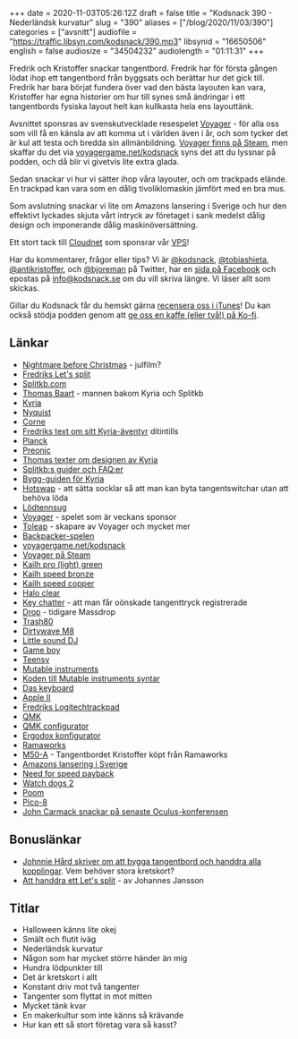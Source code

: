 +++
date = 2020-11-03T05:26:12Z
draft = false
title = "Kodsnack 390 - Nederländsk kurvatur"
slug = "390"
aliases = ["/blog/2020/11/03/390"]
categories = ["avsnitt"]
audiofile = "https://traffic.libsyn.com/kodsnack/390.mp3"
libsynid = "16650506"
english = false
audiosize = "34504232"
audiolength = "01:11:31" 
+++

Fredrik och Kristoffer snackar tangentbord. Fredrik har för första gången lödat ihop ett tangentbord från byggsats och berättar hur det gick till. Fredrik har bara börjat fundera över vad den bästa layouten kan vara, Kristoffer har egna historier om hur till synes små ändringar i ett tangentbords fysiska layout helt kan kullkasta hela ens layouttänk.

Avsnittet sponsras av svenskutvecklade resespelet [Voyager](https://voyagergame.net/kodsnack) - för alla oss som vill få en känsla av att komma ut i världen även i år, och som tycker det är kul att testa och bredda sin allmänbildning. [Voyager finns på Steam](https://store.steampowered.com/app/1351180/Voyager/?snr=1_5_1100__1100), men skaffar du det via [voyagergame.net/kodsnack](https://voyagergame.net/kodsnack) syns det att du lyssnar på podden, och då blir vi givetvis lite extra glada.

Sedan snackar vi hur vi sätter ihop våra layouter, och om trackpads elände. En trackpad kan vara som en dålig tivoliklomaskin jämfört med en bra mus.

Som avslutning snackar vi lite om Amazons lansering i Sverige och hur den effektivt lyckades skjuta vårt intryck av företaget i sank medelst dålig design och imponerande dålig maskinöversättning.

Ett stort tack till [Cloudnet](http://www.cloudnet.se) som sponsrar vår [VPS](http://en.wikipedia.org/wiki/Virtual_private_server)!

Har du kommentarer, frågor eller tips? Vi är [@kodsnack](https://www.twitter.com/kodsnack), [@tobiashieta](https://www.twitter.com/tobiashieta), [@antikristoffer](https://www.twitter.com/antikristoffer), och [@bjoreman](https://www.twitter.com/bjoreman) på Twitter, har en [sida på Facebook](https://www.facebook.com/kodsnack) och epostas på [info@kodsnack.se](mailto:info@kodsnack.se) om du vill skriva längre. Vi läser allt som skickas.

Gillar du Kodsnack får du hemskt gärna [recensera oss i iTunes](http://itunes.apple.com/se/podcast/kodsnack/id561631498?l=en)! Du kan också stödja podden genom att <a href="https://ko-fi.com/kodsnack" rel="payment">ge oss en kaffe (eller två!) på Ko-fi</a>.

## Länkar ##
* [Nightmare before Christmas](https://en.wikipedia.org/wiki/The_Nightmare_Before_Christmas) - julfilm?
* [Fredriks Let's split](https://bjoreman.com/thoughts/letsSplit.html)
* [Splitkb.com](https://splitkb.com/)
* [Thomas Baart](https://thomasbaart.nl/) - mannen bakom Kyria och Splitkb
* [Kyria](https://splitkb.com/products/kyria-pcb-kit)
* [Nyquist](https://docs.keeb.io/nyquist-info/)
* [Corne](https://github.com/foostan/crkbd)
* [Fredriks text om sitt Kyria-äventyr](https://bjoreman.com/thoughts/kyria.html) ditintills
* [Planck](https://olkb.com/collections/planck)
* [Preonic](https://olkb.com/collections/preonic)
* [Thomas texter om designen av Kyria](https://blog.splitkb.com/blog/introducing-the-kyria)
* [Splitkb:s guider och FAQ:er](https://docs.splitkb.com/hc/en-us)
* [Bygg-guiden för Kyria](https://docs.splitkb.com/hc/en-us/sections/360003200940-Kyria-Build-Guide)
* [Hotswap](https://kono.store/blogs/keyboards/what-is-keyboard-hotswap) - att sätta socklar så att man kan byta tangentswitchar utan att behöva löda
* [Lödtennsug](https://www.kjell.com/se/produkter/el-verktyg/verktyg/lodning/avlodning/tennsug-i-metall-p40024)
* [Voyager](https://voyagergame.net/kodsnack) - spelet som är veckans sponsor
* [Toleap](https://toleap.se/) - skapare av Voyager och mycket mer
* [Backpacker-spelen](https://sv.wikipedia.org/wiki/Backpacker_%28datorspelsserie%29)
* [voyagergame.net/kodsnack](https://voyagergame.net/kodsnack)
* [Voyager på Steam](https://store.steampowered.com/app/1351180/Voyager/?snr=1_5_1100__1100)
* [Kailh pro (light) green](https://www.youtube.com/watch?v=3-DuQlhdJGA)
* [Kailh speed bronze](https://candykeys.com/product/kailh-speed-bronze)
* [Kailh speed copper](https://candykeys.com/product/kailh-speed-copper)
* [Halo clear](https://www.tomshardware.com/news/input-club-halo-true-halo-clear-mechanical-switches,34443.html)
* [Key chatter](https://deskthority.net/wiki/Chatter) - att man får oönskade tangenttryck registrerade
* [Drop](https://drop.com/home) - tidigare Massdrop
* [Trash80](https://www.patreon.com/trash80)
* [Dirtywave M8](https://dirtywave.com/)
* [Little sound DJ](https://www.littlesounddj.com/lsd/index.php)
* [Game boy](https://en.wikipedia.org/wiki/Game_Boy)
* [Teensy](https://www.pjrc.com/teensy/techspecs.html)
* [Mutable instruments](https://mutable-instruments.net/)
* [Koden till Mutable instruments syntar](https://github.com/pichenettes?tab=repositories)
* [Das keyboard](https://www.daskeyboard.com/)
* [Apple II](https://en.wikipedia.org/wiki/Apple_II)
* [Fredriks Logitechtrackpad](https://bjoreman.com/thoughts/pointers.html)
* [QMK](https://docs.qmk.fm/#/)
* [QMK configurator](https://config.qmk.fm/#/)
* [Ergodox konfigurator](https://configure.ergodox-ez.com/)
* [Ramaworks](https://rama.works/)
* [M50-A](https://rama.works/#/m50a/) - Tangentbordet Kristoffer köpt från Ramaworks
* [Amazons lansering i Sverige](https://www.expressen.se/dinapengar/amazon-har-lanserats-i-sverige-sajten-uppe/)
* [Need for speed payback](https://en.wikipedia.org/wiki/Need_for_Speed_Payback)
* [Watch dogs 2](https://en.wikipedia.org/wiki/Watch_Dogs_2)
* [Poom](https://github.com/freds72/poom-sdk)
* [Pico-8](https://www.lexaloffle.com/pico-8.php)
* [John Carmack snackar på senaste Oculus-konferensen](https://www.youtube.com/watch?v=ZKjbJR2JYzM)

## Bonuslänkar ##
* [Johnnie Hård skriver om att bygga tangentbord och handdra alla kopplingar](https://synvinkel.org/notes/2017-05-30-tangentbordet). Vem behöver stora kretskort?
* [Att handdra ett Let's split](https://johannes-jansson.github.io/projects/2018/07/23/hand-wiring-lets-split.html) - av Johannes Jansson

## Titlar ##
* Halloween känns lite okej
* Smält och flutit iväg
* Nederländsk kurvatur
* Någon som har mycket större händer än mig
* Hundra lödpunkter till
* Det är kretskort i allt
* Konstant driv mot två tangenter
* Tangenter som flyttat in mot mitten
* Mycket tänk kvar
* En makerkultur som inte känns så krävande
* Hur kan ett så stort företag vara så kasst?